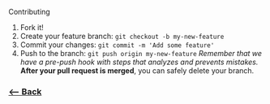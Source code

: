  Contributing
1. Fork it!
2. Create your feature branch: `git checkout -b my-new-feature`
3. Commit your changes: `git commit -m 'Add some feature'`
4. Push to the branch: `git push origin my-new-feature`
*Remember that we have a pre-push hook with steps that analyzes and prevents mistakes.*
**After your pull request is merged**, you can safely delete your branch.
### [<-- Back](https://github.com/lyef/lyef-react-component/)